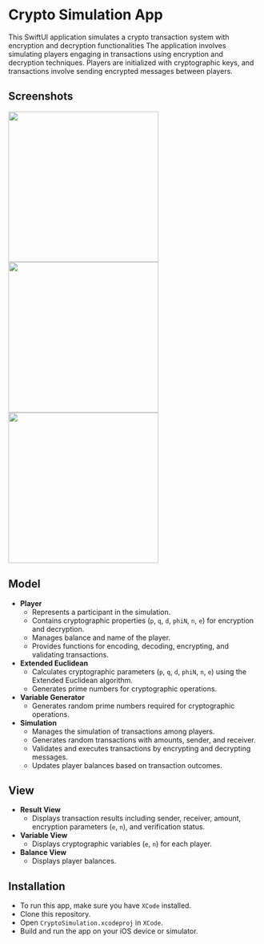# Crypto Simulation App

This SwiftUI application simulates a crypto transaction system with encryption and decryption functionalities
The application involves simulating players engaging in transactions using encryption and decryption techniques. Players are initialized with cryptographic keys, and transactions involve sending encrypted messages between players.

## Screenshots
<img src="https://github.com/kakzw/TitanicSurvivalSimulator/assets/167830553/a16a9502-fce0-43be-9a46-8f7a6e8eb9de" width="300">
<img src="https://github.com/kakzw/TitanicSurvivalSimulator/assets/167830553/d2824927-fa8c-442e-a89f-a3e97b1a257c" width="300">
<img src="https://github.com/kakzw/TitanicSurvivalSimulator/assets/167830553/f3891304-983a-4c55-a68e-6b399fb0ae33" width="300">

## Model
- **Player**
  - Represents a participant in the simulation.
  - Contains cryptographic properties (`p`, `q`, `d`, `phiN`, `n`, `e`) for encryption and decryption.
  - Manages balance and name of the player.
  - Provides functions for encoding, decoding, encrypting, and validating transactions.
- **Extended Euclidean**
  - Calculates cryptographic parameters (`p`, `q`, `d`, `phiN`, `n`, `e`) using the Extended Euclidean algorithm.
  - Generates prime numbers for cryptographic operations.
- **Variable Generator**
  - Generates random prime numbers required for cryptographic operations.
- **Simulation**
  - Manages the simulation of transactions among players.
  - Generates random transactions with amounts, sender, and receiver.
  - Validates and executes transactions by encrypting and decrypting messages.
  - Updates player balances based on transaction outcomes.

## View
- **Result View**
  - Displays transaction results including sender, receiver, amount, encryption parameters (`e`, `n`), and verification status.
- **Variable View**
  - Displays cryptographic variables (`e`, `n`) for each player.
- **Balance View**
  - Displays player balances.
 
## Installation
- To run this app, make sure you have `XCode` installed.
- Clone this repository.
- Open `CryptoSimulation.xcodeproj` in `XCode`.
- Build and run the app on your iOS device or simulator.

